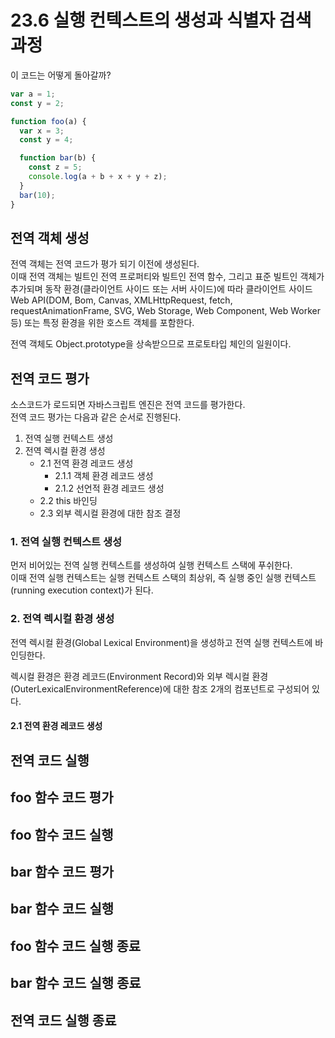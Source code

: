 # 23.6 실행 컨텍스트의 생성과 식별자 검색 과정

이 코드는 어떻게 돌아갈까?

```js
var a = 1;
const y = 2;

function foo(a) {
  var x = 3;
  const y = 4;

  function bar(b) {
    const z = 5;
    console.log(a + b + x + y + z);
  }
  bar(10);
}
```

## 전역 객체 생성

전역 객체는 전역 코드가 평가 되기 이전에 생성된다.  
이때 전역 객체는 빌트인 전역 프로퍼티와 빌트인 전역 함수, 그리고 표준 빌트인 객체가 추가되며 동작 환경(클라이언트 사이드 또는 서버 사이드)에 따라 클라이언트 사이드 Web API(DOM, Bom, Canvas, XMLHttpRequest, fetch, requestAnimationFrame, SVG, Web Storage, Web Component, Web Worker 등) 또는 특정 환경을 위한 호스트 객체를 포함한다.

전역 객체도 Object.prototype을 상속받으므로 프로토타입 체인의 일원이다.

## 전역 코드 평가

소스코드가 로드되면 자바스크립트 엔진은 전역 코드를 평가한다.  
전역 코드 평가는 다음과 같은 순서로 진행된다.

1. 전역 실행 컨텍스트 생성
2. 전역 렉시컬 환경 생성
   - 2.1 전역 환경 레코드 생성
     - 2.1.1 객체 환경 레코드 생성
     - 2.1.2 선언적 환경 레코드 생성
   - 2.2 this 바인딩
   - 2.3 외부 렉시컬 환경에 대한 참조 결정

### 1. 전역 실행 컨텍스트 생성

먼저 비어있는 전역 실행 컨텍스트를 생성하여 실행 컨텍스트 스택에 푸쉬한다.  
이때 전역 실행 컨텍스트는 실행 컨텍스트 스택의 최상위, 즉 실행 중인 실행 컨텍스트(running execution context)가 된다.

### 2. 전역 렉시컬 환경 생성

전역 렉시컬 환경(Global Lexical Environment)을 생성하고 전역 실행 컨텍스트에 바인딩한다.

렉시컬 환경은 환경 레코드(Environment Record)와 외부 렉시컬 환경(OuterLexicalEnvironmentReference)에 대한 참조 2개의 컴포넌트로 구성되어 있다.

#### 2.1 전역 환경 레코드 생성

## 전역 코드 실행

## foo 함수 코드 평가

## foo 함수 코드 실행

## bar 함수 코드 평가

## bar 함수 코드 실행

## foo 함수 코드 실행 종료

## bar 함수 코드 실행 종료

## 전역 코드 실행 종료
